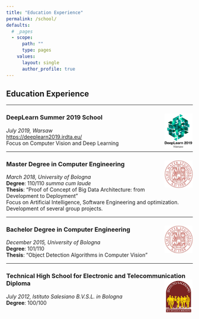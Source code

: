 ```yaml
---
title: "Education Experience"
permalink: /school/
defaults:
  # _pages
  - scope:
      path: ""
      type: pages
    values:
      layout: single
      author_profile: true
---
```


## Education Experience

---

### DeepLearn Summer 2019 School <img width="15%" style="float: right;" src="../images/DL2019.png">

*July 2019, Warsaw*<br>
https://deeplearn2019.irdta.eu/<br>
Focus on Computer Vision and Deep Learning

---

### Master Degree in Computer Engineering <img width="15%" style="float: right;" src="../images/unibo.jpg">

*March 2018, University of Bologna*<br>
**Degree**: 110/110 *summa cum laude*<br>
**Thesis**: “Proof of Concept of Big Data Architecture: from Development to Deployment”<br>
Focus on Artificial Intelligence, Software Engineering and optimization. Development of several group projects.

---

### Bachelor Degree in Computer Engineering <img width="15%" style="float: right;" src="../images/unibo.jpg">

*December 2015, University of Bologna*<br>
**Degree**: 101/110<br>
**Thesis**: “Object Detection Algorithms in Computer Vision”

---

### Technical  High  School  for  Electronic  and  Telecommunication Diploma <img width="15%" style="float: right;" src="../images/salesiani.png">

*July 2012, Istituto Salesiano B.V.S.L. in Bologna*<br>
**Degree**: 100/100<br>